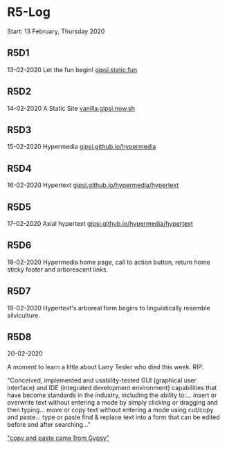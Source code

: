  # R5-Log
 Start: 13 February, Thursday 2020

## R5D1
13-02-2020
Let the fun begin! [gipsi.static.fun](https://gipsi.static.fun)

## R5D2
14-02-2020
A Static Site [vanilla.gipsi.now.sh](https://vanilla.gipsi.now.sh)

## R5D3
15-02-2020
Hypermedia  [gipsi.github.io/hypermedia](https://gipsi.github.io/hypermedia)

## R5D4
16-02-2020
Hypertext [gipsi.github.io/hypermedia/hypertext](https://gipsi.github.io/hypermedia/hypertext)

## R5D5
17-02-2020
Axial hypertext [gipsi.github.io/hypermedia/hypertext](https://gipsi.github.io/hypermedia/hypertext.html)

## R5D6
18-02-2020
Hypermedia home page, call to action button, return home sticky footer and arborescent links.

## R5D7
19-02-2020
Hypertext's arboreal form begins to linguistically resemble silviculture.

## R5D8
20-02-2020

A moment to learn a little about Larry Tesler who died 
this week. RIP.

"Conceived, implemented and usability-tested 
GUI (graphical user interface) and 
IDE (integrated development environment) capabilities 
that have become standards in the industry, including the 
ability to:… insert or overwrite text without entering a 
mode by simply clicking or dragging and then typing… move 
or copy text without entering a mode using cut/copy and paste… 
type or paste find & replace text into a 
form that can be edited before and after searching…"


["copy and paste came from Gypsy"](https://youtu.be/Dhmz68CII9Y)


